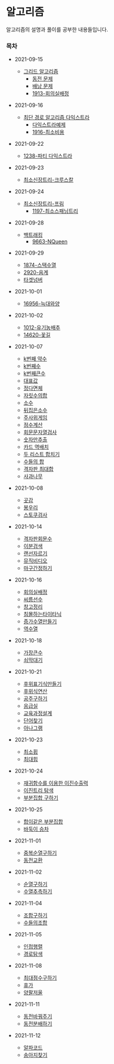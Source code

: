 # 알고리즘

알고리즘의 설명과 풀이를 공부한 내용들입니다.


### 목차

- 2021-09-15 
  - [그리드 알고리즘](./Greedy/탐욕알고리즘.md)
    - [동전 문제](./Greedy/problems/동전문제.py)
    - [배낭 문제](./Greedy/problems/배낭문제.py)
    - [1913-회의실배정](./Greedy/problems/1913-회의실배정.py)
- 2021-09-16 
  - [최단 경로 알고리즘 다익스트라](./최단경로/최단경로알고리즘.md)
    - [다익스트라예제](./최단경로/다익스트라예제.py)
    - [1916-최소비용](./최단경로/problems/1916-최소비용.py)
- 2021-09-22
  - [1238-파티 다익스트라](./최단경로/problems/1238-파티.py)
- 2021-09-23
  - [최소신장트리-크루스칼](./최소신장트리/최소신장트리.md)
- 2021-09-24
  - [최소신장트리-프림](./최소신장트리/최소신장트리.md)
    - [1197-최소스패닝트리](./최소신장트리/problems/1197-최소스패닝트리.py)
  
- 2021-09-28
  - [백트래킹](./백트래킹/백트래킹.md)
    - [9663-NQueen](./백트래킹/problems/9663-NQueen.py)
- 2021-09-29
  - [1874-스택수열](./problems/1874-스택수열.py)
  - [2920-음계](./problems/2920-음계.py)
  - [타겟넘버](./problems/타겟넘버.py)
- 2021-10-01
  - [16956-늑대와양](./problems/16956-늑대와양.py)
- 2021-10-02
  - [1012-유기농배추](./problems/1012-유기농배추.py)
  - [14620-꽃길](./problems/14620-꽃길.py)
- 2021-10-07
  - [k번째 약수](./코딩구현력기르기/k번째약수.py)
  - [k번째수](./코딩구현력기르기/k번째수.py)
  - [k번째큰수](./코딩구현력기르기/k번째큰수.py)
  - [대표값](./코딩구현력기르기/대표값.py)
  - [정다면체](./코딩구현력기르기/정다면체.py)
  - [자릿수의합](./코딩구현력기르기/자릿수의합.py)
  - [소수](./코딩구현력기르기/소수.py)
  - [뒤집은소수](./코딩구현력기르기/뒤집은소수.py)
  - [주사위게임](./코딩구현력기르기/주사위게임.py)
  - [점수계산](./코딩구현력기르기/점수계산.py) 
  - [회문문자열검사](./탐색시뮬레이션(string,1차원,2차원)/회문문자열검사.py)
  - [숫자만추출](./탐색시뮬레이션(string,1차원,2차원)/숫자만추출.py)
  - [카드 역배치](./탐색시뮬레이션(string,1차원,2차원)/카드역배치.py)
  - [두 리스트 합치기](./탐색시뮬레이션(string,1차원,2차원)/두리스트합치기.py)
  - [수들의 합](./탐색시뮬레이션(string,1차원,2차원)/수들의합.py)
  - [격자판 최대합](./탐색시뮬레이션(string,1차원,2차원)/격자판최대합.py)
  - [사과나무](./탐색시뮬레이션(string,1차원,2차원)/사과나무.py)
- 2021-10-08
  - [곳감](./탐색시뮬레이션(string,1차원,2차원)/곳감.py)
  - [봉우리](./탐색시뮬레이션(string,1차원,2차원)/봉우리.py)
  - [스토쿠검사](./탐색시뮬레이션(string,1차원,2차원)/스토쿠검사.py)
- 2021-10-14
  - [격자판회문수](./탐색시뮬레이션(string,1차원,2차원)/격자판회문수.py)
  - [이분검색](./이분탐색/이분검색.py)
  - [랜선자르기](./이분탐색/랜선자르기.py)
  - [뮤직비디오](./이분탐색/뮤직비디오.py)
  - [마구간정하기](./이분탐색/마구간정하기.py)
- 2021-10-16
  - [회의실배정](./Greedy/problems/회의실배정.py)
  - [씨름선수](./Greedy/problems/씨름선수.py)
  - [창고정리](./Greedy/problems/창고정리.py)
  - [침몰하는타이타닉](./Greedy/problems/침몰하는타이타닉.py)
  - [증가수열만들기](./Greedy/problems/증가수열만들기.py)
  - [역수열](./Greedy/problems/역수열.py)
- 2021-10-18
  - [가장큰수](./자료구조(스택큐해쉬힙)/가장큰수.py)
  - [쇠막대기](./자료구조(스택큐해쉬힙)/쇠막대기.py)
- 2021-10-21  
  - [후위표기식만들기](./자료구조(스택큐해쉬힙)/후위표기식만들기.py)
  - [후위식연산](./자료구조(스택큐해쉬힙)/후위식연산.py)
  - [공주구하기](./자료구조(스택큐해쉬힙)/공주구하기.py)
  - [응급실](./자료구조(스택큐해쉬힙)/응급실.py)
  - [교육과정설계](./자료구조(스택큐해쉬힙)/교육과정설계.py)
  - [단어찾기](./자료구조(스택큐해쉬힙)/단어찾기.py)
  - [아나그램](./자료구조(스택큐해쉬힙)/아나그램.py)
- 2021-10-23
  - [최소횝](./자료구조(스택큐해쉬힙)/최소힙.py)
  - [최대힙](./자료구조(스택큐해쉬힙)/최대힙.py)
- 2021-10-24
  - [재귀함수를 이용한 이진수출력](./완전탐색DFS기초/재귀함수를이용한이진수출력.py)
  - [이진트리 탐색](./완전탐색DFS기초/이진트리탐색.py)
  - [부분집합 구하기](./완전탐색DFS기초/부분집합구하기.py)
- 2021-10-25
  - [합이같은 부분집합](./완전탐색DFS기초/합이같은부분집합.py)
  - [바둑이 승차](./완전탐색DFS기초/바둑이승차.py)
- 2021-11-01
  - [중복순열구하기](./완전탐색DFS기초/중복순열구하기.py)
  - [동전교환](./완전탐색DFS기초/동전교환.py)
- 2021-11-02
  - [순열구하기](./완전탐색DFS기초/순열구하기.py)
  - [수열추측하기](./완전탐색DFS기초/수열추측하기.py)
- 2021-11-04
  - [조합구하기](./완전탐색DFS기초/조합구하기.py)
  - [수들의조합](./완전탐색DFS기초/수들의조합.py)
- 2021-11-05
  - [인접행렬](./완전탐색DFS기초/인접행렬.py)
  - [경로탐색](./완전탐색DFS기초/경로탐색.py)
- 2021-11-08
  - [최대점수구하기](./깊이넓이우선탐색/최대점수구하기.py)
  - [휴가](./깊이넓이우선탐색/휴가.py)
  - [양팔저울](./깊이넓이우선탐색/양팔저울.py)
- 2021-11-11
  - [동전바꿔주기](./깊이넓이우선탐색/동전바꿔주기.py)
  - [동전분배하기](./깊이넓이우선탐색/동전분배하기.py)
- 2021-11-12
  - [알파코드](./깊이넓이우선탐색/알파코드.py)
  - [송아지찾기](./깊이넓이우선탐색/송아지찾기.py)
